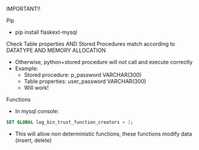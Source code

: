 IMPORTANT!!

Pip
- pip install flaskext-mysql

Check Table properties AND Stored Procedures match according to DATATYPE AND MEMORY ALLOCATION
- Otherwise, python+stored procedure will not call and execute correctly
- Example:
  - Stored procedure: p_password VARCHAR(300)
  - Table properties: user_password VARCHAR(300)
  - Will work!
  
Functions
- In mysql console:
``` SQL
SET GLOBAL log_bin_trust_function_creators = 1;
```
- This will allow non deterministic functions, these functions modify data (insert, delete)